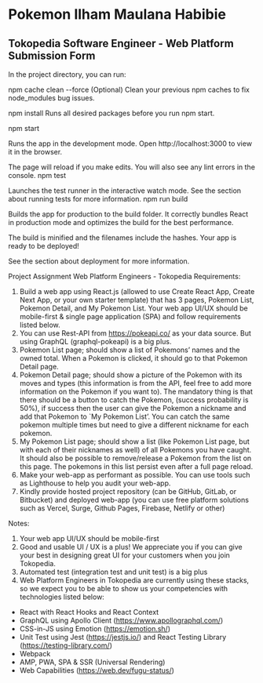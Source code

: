 # Pokemon Ilham Maulana Habibie

## Tokopedia Software Engineer - Web Platform Submission Form

In the project directory, you can run:

npm cache clean --force (Optional)
Clean your previous npm caches to fix node_modules bug issues.

npm install
Runs all desired packages before you run npm start.

npm start

Runs the app in the development mode.
Open http://localhost:3000 to view it in the browser.

The page will reload if you make edits.
You will also see any lint errors in the console.
npm test

Launches the test runner in the interactive watch mode.
See the section about running tests for more information.
npm run build

Builds the app for production to the build folder.
It correctly bundles React in production mode and optimizes the build for the best performance.

The build is minified and the filenames include the hashes.
Your app is ready to be deployed!

See the section about deployment for more information.

Project Assignment
Web Platform Engineers - Tokopedia
Requirements:
1. Build a web app using React.js (allowed to use Create React App, Create Next
App, or your own starter template) that has 3 pages, Pokemon List, Pokemon
Detail, and My Pokemon List. Your web app UI/UX should be mobile-first &
single page application (SPA) and follow requirements listed below.
2. You can use Rest-API from https://pokeapi.co/ as your data source. But using
GraphQL (graphql-pokeapi) is a big plus.
3. Pokemon List page; should show a list of Pokemons’ names and the owned
total. When a Pokemon is clicked, it should go to that Pokemon Detail page.
4. Pokemon Detail page; should show a picture of the Pokemon with its moves
and types (this information is from the API, feel free to add more information
on the Pokemon if you want to). The mandatory thing is that there should be
a button to catch the Pokemon, (success probability is 50%), if success then
the user can give the Pokemon a nickname and add that Pokemon to `My
Pokemon List’. You can catch the same pokemon multiple times but need to
give a different nickname for each pokemon.
5. My Pokemon List page; should show a list (like Pokemon List page, but with
each of their nicknames as well) of all Pokemons you have caught. It should
also be possible to remove/release a Pokemon from the list on this page. The
pokemons in this list persist even after a full page reload.
6. Make your web-app as performant as possible. You can use tools such as
Lighthouse to help you audit your web-app.
7. Kindly provide hosted project repository (can be GitHub, GitLab, or
Bitbucket) and deployed web-app (you can use free platform solutions such
as Vercel, Surge, Github Pages, Firebase, Netlify or other)

Notes:
1. Your web app UI/UX should be mobile-first
2. Good and usable UI / UX is a plus! We appreciate you if you can give your best in
designing great UI for your customers when you join Tokopedia.
3. Automated test (integration test and unit test) is a big plus
4. Web Platform Engineers in Tokopedia are currently using these stacks, so we
expect you to be able to show us your competencies with technologies listed below:
- React with React Hooks and React Context
- GraphQL using Apollo Client (https://www.apollographql.com/)
- CSS-in-JS using Emotion (https://emotion.sh/)
- Unit Test using Jest (https://jestjs.io/) and React Testing Library
(https://testing-library.com/)
- Webpack
- AMP, PWA, SPA & SSR (Universal Rendering)
- Web Capabilities (https://web.dev/fugu-status/)